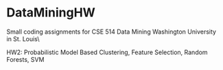 # DataMiningHW
Small coding assignments for CSE 514 Data Mining Washington University in St. Louis\

HW2: Probabilistic Model Based Clustering, Feature Selection, Random Forests, SVM
